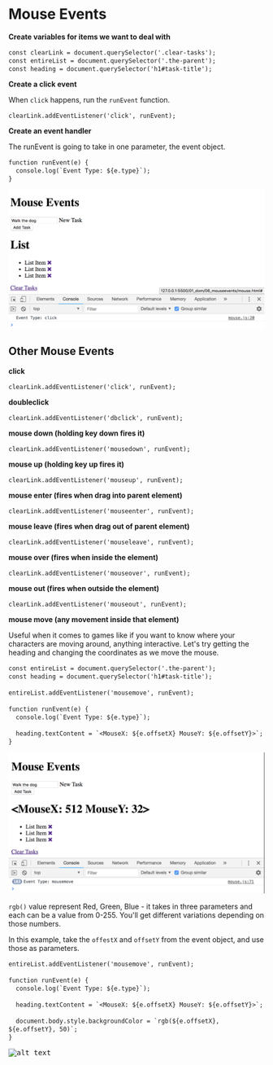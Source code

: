 # Mouse Events

**Create variables for items we want to deal with**
```
const clearLink = document.querySelector('.clear-tasks');
const entireList = document.querySelector('.the-parent');
const heading = document.querySelector('h1#task-title');
```
**Create a click event**

When ```click``` happens, run the ```runEvent``` function.
```
clearLink.addEventListener('click', runEvent);
```

**Create an event handler**

The runEvent is going to take in one parameter, the event object.
```
function runEvent(e) {
  console.log(`Event Type: ${e.type}`);
}
```
<kbd>![alt text](img/clicktype.png "screenshot")</kbd>

## Other Mouse Events

**click**
```
clearLink.addEventListener('click', runEvent);
```

**doubleclick**
```
clearLink.addEventListener('dbclick', runEvent);
```

**mouse down (holding key down fires it)**
```
clearLink.addEventListener('mousedown', runEvent);
```

**mouse up (holding key up fires it)**
```
clearLink.addEventListener('mouseup', runEvent);
```

**mouse enter (fires when drag into parent element)**
```
clearLink.addEventListener('mouseenter', runEvent);
```

**mouse leave (fires when drag out of parent element)**
```
clearLink.addEventListener('mouseleave', runEvent);
```

**mouse over (fires when inside the element)**
```
clearLink.addEventListener('mouseover', runEvent);
```

**mouse out (fires when outside the element)**
```
clearLink.addEventListener('mouseout', runEvent);
```

**mouse move (any movement inside that element)**

Useful when it comes to games like if you want to know where your characters are moving around, anything interactive. Let's try getting the heading and changing the coordinates as we move the mouse. 

```
const entireList = document.querySelector('.the-parent');
const heading = document.querySelector('h1#task-title');

entireList.addEventListener('mousemove', runEvent);

function runEvent(e) {
  console.log(`Event Type: ${e.type}`);

  heading.textContent = `<MouseX: ${e.offsetX} MouseY: ${e.offsetY}>`;
}
```

<kbd>![alt text](img/mousemove.png "screenshot")</kbd>


```rgb()``` value represent Red, Green, Blue - it takes in three parameters and each can be a value from 0-255. You'll get different variations depending on those numbers.

In this example, take the ```offestX``` and ```offsetY``` from the event object, and use those as parameters.
```
entireList.addEventListener('mousemove', runEvent);

function runEvent(e) {
  console.log(`Event Type: ${e.type}`);

  heading.textContent = `<MouseX: ${e.offsetX} MouseY: ${e.offsetY}>`;

  document.body.style.backgroundColor = `rgb(${e.offsetX}, ${e.offsetY}, 50)`;
}
```

<kbd>![alt text](img/rgbmouse.png "screenshot")</kbd>